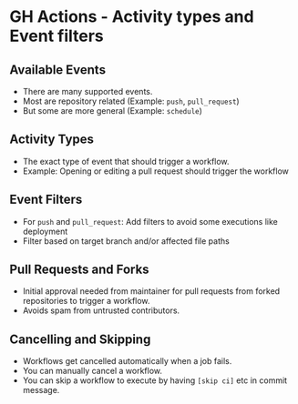 # GH Actions - Activity types and Event filters

## Available Events

- There are many supported events.
- Most are repository related (Example: `push`, `pull_request`)
- But some are more general (Example: `schedule`)

## Activity Types

- The exact type of event that should trigger a workflow.
- Example: Opening or editing a pull request should trigger the workflow

## Event Filters

- For `push` and `pull_request`: Add filters to avoid some executions like deployment
- Filter based on target branch and/or affected file paths

## Pull Requests and Forks

- Initial approval needed from maintainer for pull requests from forked repositories to trigger a workflow.
- Avoids spam from untrusted contributors.

## Cancelling and Skipping

- Workflows get cancelled automatically when a job fails.
- You can manually cancel a workflow.
- You can skip a workflow to execute by having `[skip ci]` etc in commit message.
